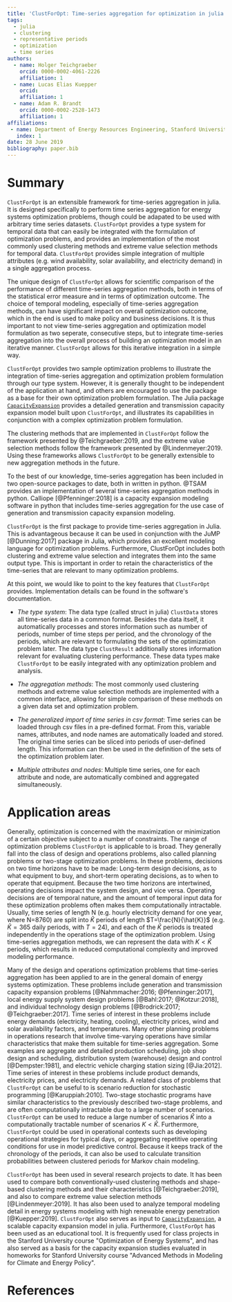 ```yaml
---
title: 'ClustForOpt: Time-series aggregation for optimization in julia'
tags:
  - julia
  - clustering
  - representative periods
  - optimization
  - time series
authors:
  - name: Holger Teichgraeber
    orcid: 0000-0002-4061-2226
    affiliation: 1
  - name: Lucas Elias Kuepper
    orcid:
    affiliation: 1
  - name: Adam R. Brandt
    orcid: 0000-0002-2528-1473
    affiliation: 1
affiliations:
 - name: Department of Energy Resources Engineering, Stanford University
   index: 1
date: 28 June 2019
bibliography: paper.bib
---
```


# Summary

``ClustForOpt`` is an extensible framework for time-series aggregation in julia. It is designed specifically to perform time series aggregation for energy systems optimization problems, though could be adapated to be used with arbitrary time series datasets. ``ClustForOpt`` provides a type system for temporal data that can easily be integrated with the formulation of optimization problems, and provides an implementation of the most commonly used clustering methods and extreme value selection methods for temporal data. ``ClustForOpt`` provides simple integration of multiple attributes (e.g. wind availability, solar availability, and electricity demand) in a single aggregation process.

The unique design of ``ClustForOpt`` allows for scientific comparison of the performance of different time-series aggregation methods, both in terms of the statistical error measure and in terms of optimization outcome.
The choice of temporal modeling, especially of time-series aggregation methods, can have significant impact on overall optimization outcome, which in the end is used to make policy and business decisions. It is thus important to not view time-series aggregation and optimization model formulation as two seperate, consecutive steps, but to integrate time-series aggregation into the overall process of building an optimization model in an iterative manner. ``ClustForOpt`` allows for this iterative integration in a simple way.

``ClustForOpt`` provides two sample optimization problems to illustrate the integration of time-series aggregation and optimization problem formulation through our type system.
However, it is generally thought to be independent of the application at hand, and others are encouraged to use the package as a base for their own optimization problem formulation.
The Julia package [``CapacityExpansion``](https://github.com/YoungFaithful/CapacityExpansion.jl) provides a detailed generation and transmission capacity expansion model built upon ``ClustForOpt``, and illustrates its capabilities in conjunction with a complex optimization problem formulation.

The clustering methods that are implemented in ``ClustForOpt`` follow the framework presented by @Teichgraeber:2019, and the extreme value selection methods follow the framework presented by @Lindenmeyer:2019. Using these frameworks allows ``ClustForOpt`` to be generally extensible to new aggregation methods in the future.

To the best of our knowledge, time-series aggregation has been included in two open-source packages to date, both in written in python.
@TSAM provides an implementation of several time-series aggregation methods in python.
Calliope [@Pfenninger:2018] is a capacity expansion modeling software in python that includes time-series aggregation for the use case of generation and transmission capacity expansion modeling.

``ClustForOpt`` is the first package to provide time-series aggregation in Julia. This is advantageous because it can be used in conjunction with the JuMP [@Dunning:2017] package in Julia, which provides an excellent modeling language for optimization problems. Furthermore, ClustForOpt includes both clustering and extreme value selection and integrates them into the same output type. This is important in order to retain the characteristics of the time-series that are relevant to many optimization problems.

At this point, we would like to point to the key features that ``ClustForOpt`` provides. Implementation details can be found in the software's documentation.

- *The type system*: The data type (called struct in julia) ``ClustData`` stores all time-series data in a common format. Besides the data itself, it automatically processes and stores information such as number of periods, number of time steps per period, and the chronology of the periods, which are relevant to formulating the sets of the optimization problem later. The data type ``ClustResult`` additionally stores information relevant for evaluating clustering performance. These data types make ``ClustForOpt`` to be easily integrated with any optimization problem and analysis.

- *The aggregation methods*: The most commonly used clustering methods and extreme value selection methods are implemented with a common interface, allowing for simple comparison of these methods on a given data set and optimization problem.

- *The generalized import of time series in csv format*: Time series can be loaded through csv files in a pre-defined format. From this, variable names, attributes, and node names are automatically loaded and stored. The original time series can be sliced into periods of user-defined length. This information can then be used in the definition of the sets of the optimization problem later.

- *Multiple attributes and nodes*: Multiple time series, one for each attribute and node, are automatically combined and aggregated simultaneously.

# Application areas

Generally, optimization is concerned with the maximization or minimization of a certain objective subject to a number of constraints. The range of optimization problems ``ClustForOpt`` is applicable to is broad.
They generally fall into the class of design and operations problems, also called planning problems or two-stage optimization problems. In these problems, decisions on two time horizons have to be made: Long-term design decisions, as to what equipment to buy, and short-term operating decisions, as to when to operate that equipment. Because the two time horizons are intertwined, operating decisions impact the system design, and vice versa. Operating decisions are of temporal nature, and the amount of temporal input data for these optimization problems often makes them computationally intractable.
Usually, time series of length N (e.g. hourly electricity demand for one year, where N=8760) are split into $\hat{K}$ periods of length $T=\frac{N}{\hat{K}}$ (e.g. $\hat{K}=365$ daily periods, with $T=24$), and each of the $\hat{K}$ periods is treated independently in the operations stage of the optimization problem. Using time-series aggregation methods, we can represent the data with $K < \hat{K}$ periods, which results in reduced computational complexity and improved modeling performance.

Many of the design and operations optimization problems that time-series aggregation has been applied to are in the general domain of energy systems optimization. These problems include generation and transmission capacity expansion problems [@Nahmmacher:2016; @Pfenninger:2017], local energy supply system design problems [@Bahl:2017; @Kotzur:2018], and individual technology design problems [@Brodrick:2017; @Teichgraeber:2017].
Time series of interest in these problems include energy demands (electricity, heating, cooling), electricity prices, wind and solar availability factors, and temperatures.
Many other planning problems in operations research that involve time-varying operations have similar characteristics that make them suitable for time-series aggregation. Some examples are aggregate and detailed production scheduling, job shop design and scheduling, distribution system (warehouse) design and control [@Dempster:1981], and electric vehicle charging station sizing [@Jia:2012].
Time series of interest in these problems include product demands, electricity prices, and electricity demands.
A related class of problems that ``ClustForOpt`` can be useful to is scenario reduction for stochastic programming [@Karuppiah:2010]. Two-stage stochastic programs have similar characteristics to the previously described two-stage problems, and are often computationally intractable due to a large number of scenarios. ``ClustForOpt`` can be used to reduce a large number of scenarios $\hat{K}$ into a computationally tractable number of scenarios $K < \hat{K}$.
Furthermore, ``ClustForOpt`` could be used in operational contexts such as developing operational strategies for typical days, or aggregating repetitive operating conditions for use in model predictive control.
Because it keeps track of the chronology of the periods, it can also be used to calculate transition probabilities between clustered periods for Markov chain modeling.

``ClustForOpt`` has been used in several research projects to date. It has been used to compare both conventionally-used clustering methods and shape-based clustering methods and their characteristics [@Teichgraeber:2019], and also to compare extreme value selection methods [@Lindenmeyer:2019].
It has also been used to analyze temporal modeling detail in energy systems modeling with high renewable energy penetration [@Kuepper:2019].
``ClustForOpt`` also serves as input to [``CapacityExpansion``](https://github.com/YoungFaithful/CapacityExpansion.jl), a scalable capacity expansion model in julia.
Furthermore, ``ClustForOpt`` has been used as an educational tool. It is frequently used for class projects in the Stanford University course "Optimization of Energy Systems", and has also served as a basis for the capacity expansion studies evaluated in homeworks for Stanford University course "Advanced Methods in Modeling for Climate and Energy Policy".

# References
